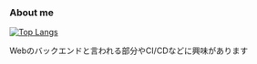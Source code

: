 ### About me

[![Top Langs](https://github-readme-stats.vercel.app/api/top-langs/?username=azuki-bar&layout=compact&theme=vue-dark)](https://github.com/anuraghazra/github-readme-stats)

Webのバックエンドと言われる部分やCI/CDなどに興味があります
